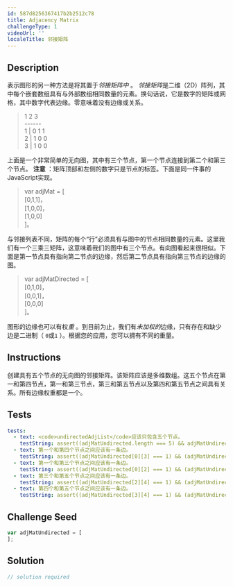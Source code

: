 ```yaml
---
id: 587d8256367417b2b2512c78
title: Adjacency Matrix
challengeType: 1
videoUrl: ''
localeTitle: 邻接矩阵
---
```


## Description
<section id="description">表示图形的另一种方法是将其置于<dfn>邻接矩阵中</dfn> 。 <dfn>邻接矩阵</dfn>是二维（2D）阵列，其中每个嵌套数组具有与外部数组相同数量的元素。换句话说，它是数字的矩阵或网格，其中数字代表边缘。零意味着没有边缘或关系。 <blockquote> 1 2 3 <br> ------ <br> 1 | 0 1 1 <br> 2 | 1 0 0 <br> 3 | 1 0 0 </blockquote>上面是一个非常简单的无向图，其中有三个节点，第一个节点连接到第二个和第三个节点。 <strong>注意</strong> ：矩阵顶部和左侧的数字只是节点的标签。下面是同一件事的JavaScript实现。 <blockquote> var adjMat = [ <br> [0,1,1]， <br> [1,0,0]， <br> [1,0,0] <br> ]。 </blockquote>与邻接列表不同，矩阵的每个“行”必须具有与图中的节点相同数量的元素。这里我们有一个三乘三矩阵，这意味着我们的图中有三个节点。有向图看起来很相似。下面是第一节点具有指向第二节点的边缘，然后第二节点具有指向第三节点的边缘的图。 <blockquote> var adjMatDirected = [ <br> [0,1,0]， <br> [0,0,1]， <br> [0,0,0] <br> ]。 </blockquote>图形的边缘也可以有权<dfn>重</dfn> 。到目前为止，我们有<dfn>未加权的</dfn>边缘，只有存在和缺少边是二进制（ <code>0</code>或<code>1</code> ）。根据您的应用，您可以拥有不同的重量。 </section>

## Instructions
<section id="instructions">创建具有五个节点的无向​​图的邻接矩阵。该矩阵应该是多维数组。这五个节点在第一和第四节点，第一和第三节点，第三和第五节点以及第四和第五节点之间具有关系。所有边缘权重都是一个。 </section>

## Tests
<section id='tests'>

```yml
tests:
  - text: <code>undirectedAdjList</code>应该只包含五个节点。
    testString: assert((adjMatUndirected.length === 5) && adjMatUndirected.map(function(x) { return x.length === 5 }).reduce(function(a, b) { return a && b }) , '<code>undirectedAdjList</code> should only contain five nodes.');
  - text: 第一个和第四个节点之间应该有一条边。
    testString: assert((adjMatUndirected[0][3] === 1) && (adjMatUndirected[3][0] === 1), 'There should be an edge between the first and fourth node.');
  - text: 第一个和第三个节点之间应该有一条边。
    testString: assert((adjMatUndirected[0][2] === 1) && (adjMatUndirected[2][0] === 1), 'There should be an edge between the first and third node.');
  - text: 第三个和第五个节点之间应该有一条边。
    testString: assert((adjMatUndirected[2][4] === 1) && (adjMatUndirected[4][2] === 1), 'There should be an edge between the third and fifth node.');
  - text: 第四个和第五个节点之间应该有一条边。
    testString: assert((adjMatUndirected[3][4] === 1) && (adjMatUndirected[4][3] === 1), 'There should be an edge between the fourth and fifth node.');

```

</section>

## Challenge Seed
<section id='challengeSeed'>

<div id='js-seed'>

```js
var adjMatUndirected = [
];

```

</div>



</section>

## Solution
<section id='solution'>

```js
// solution required
```
</section>
